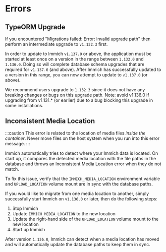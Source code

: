 # Errors

## TypeORM Upgrade

If you encountered "Migrations failed: Error: Invalid upgrade path" then perform an intermediate upgrade to `v1.132.3` first.

In order to update to Immich `v1.137.0` or above, the application must be started at least once on a version in the range between `1.132.0` and `1.136.0`. Doing so will complete database schema upgrades that are required for `v1.137.0` (and above). After Immich has successfully updated to a version in this range, you can now attempt to update to `v1.137.0` (or above).

We recommend users upgrade to `1.132.3` since it does not have any breaking changes or bugs on this upgrade path.
Note: avoid v1.136.0 if upgrading from v1.131.* (or earlier) due to a bug blocking this upgrade in some installations.

## Inconsistent Media Location

:::caution
This error is related to the location of media files _inside the container_. Never move files on the host system when you run into this error message.
:::

Immich automatically tries to detect where your Immich data is located. On start up, it compares the detected media location with the file paths in the database and throws an Inconsistent Media Location error when they do not match.

To fix this issue, verify that the `IMMICH_MEDIA_LOCATION` environment variable and `UPLOAD_LOCATION` volume mount are in sync with the database paths.

If you would like to migrate from one media location to another, simply successfully start Immich on `v1.136.0` or later, then do the following steps:

1. Stop Immich
2. Update `IMMICH_MEDIA_LOCATION` to the new location
3. Update the right-hand side of the `UPLOAD_LOCATION` volume mount to the new location
4. Start up Immich

After version `1.136.0`, Immich can detect when a media location has moved and will automatically update the database paths to keep them in sync.
